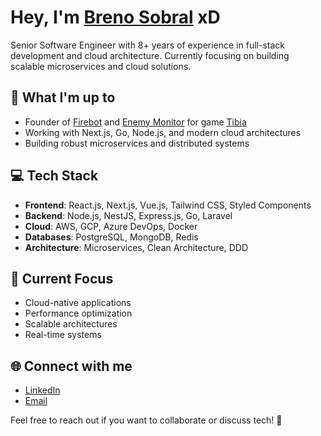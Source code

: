 # Hey, I'm [Breno Sobral](https://brenosobral.com/) xD

Senior Software Engineer with 8+ years of experience in full-stack development and cloud architecture. Currently focusing on building scalable microservices and cloud solutions.

## 🚀 What I'm up to
- Founder of [Firebot](https://firebot.run/)  and [Enemy Monitor](https://monitor.firebot.run/)  for game [Tibia](https://tibia.com/) 
- Working with Next.js, Go, Node.js, and modern cloud architectures
- Building robust microservices and distributed systems

## 💻 Tech Stack
- **Frontend**: React.js, Next.js, Vue.js, Tailwind CSS, Styled Components
- **Backend**: Node.js, NestJS, Express.js, Go, Laravel
- **Cloud**: AWS, GCP, Azure DevOps, Docker
- **Databases**: PostgreSQL, MongoDB, Redis
- **Architecture**: Microservices, Clean Architecture, DDD

## 🎯 Current Focus
- Cloud-native applications
- Performance optimization
- Scalable architectures
- Real-time systems

## 🌐 Connect with me
- [LinkedIn](https://linkedin.com/in/breno-sobral)
- [Email](mailto:ssobralbreno@gmail.com)

Feel free to reach out if you want to collaborate or discuss tech! 🤝

